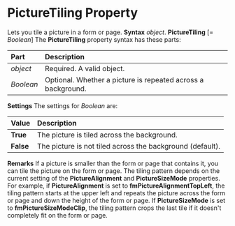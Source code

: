 
# PictureTiling Property



Lets you tile a picture in a form or page.
 **Syntax**
 _object_. **PictureTiling** [= _Boolean_]
The  **PictureTiling** property syntax has these parts:


|**Part**|**Description**|
|:-----|:-----|
| _object_|Required. A valid object.|
| _Boolean_|Optional. Whether a picture is repeated across a background.|
 **Settings**
The settings for  _Boolean_ are:


|**Value**|**Description**|
|:-----|:-----|
| **True**|The picture is tiled across the background.|
| **False**|The picture is not tiled across the background (default).|
 **Remarks**
If a picture is smaller than the form or page that contains it, you can tile the picture on the form or page.
The tiling pattern depends on the current setting of the  **PictureAlignment** and **PictureSizeMode** properties. For example, if **PictureAlignment** is set to **fmPictureAlignmentTopLeft**, the tiling pattern starts at the upper left and repeats the picture across the form or page and down the height of the form or page. If  **PictureSizeMode** is set to **fmPictureSizeModeClip**, the tiling pattern crops the last tile if it doesn't completely fit on the form or page.
